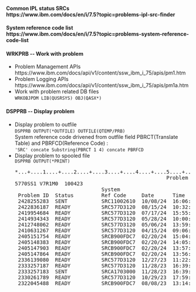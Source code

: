 <h4>Common IPL status SRCs<br />https://www.ibm.com/docs/en/i/7.5?topic=problems-ipl-src-finder</h4>
<h4>System reference code list <br />https://www.ibm.com/docs/en/i/7.5?topic=problems-system-reference-code-list</h4>
<h4>WRKPRB -- Work with problem</h4>
<ul>
  <li>Problem Management APIs<br />https://www.ibm.com/docs/api/v1/content/ssw_ibm_i_75/apis/pm1.htm</li>
  <li>Problem Logging APIs<br />https://www.ibm.com/docs/api/v1/content/ssw_ibm_i_75/apis/pm1a.htm</li>
  <li>Work with problem related DB files <br /><code>WRKOBJPDM LIB(QUSRSYS) OBJ(QASX*)</code></li>
</ul>
<h4>DSPPRB -- Display problem</h4>
<ul>
  <li>Display problem to outfile<br /><code>DSPPRB OUTPUT(*OUTFILE) OUTFILE(QTEMP/PRB)</code><br />System reference code drivened from outfile field PBRCT(Translate Table) and PBRFCD(Reference Code) :<br /><code>'SRC' concate Substring(PBRCT 1 4) concate PBRFCD</code></li>
   <li>Display problem to spooled file<br /><code>DSPPRB OUTPUT(*PRINT)</code>
  <pre>
*...+....1....+....2....+....3....+....4....+....5....+....6....+....7....+....8....+....9....+....0....+....1....+....2....+..
                                                 Problem Log Report                                                     Page   
5770SS1 V7R1M0  100423                                                                     SYSTEMA   12/26/24  16:29:29 UTC+09:
                            System                           Resource    Service  Problem                                      
 Problem ID  Status         Ref Code     Date      Time      Name        Number   Description                                  
 2428255283  SENT           SRC11002610  10/08/24  16:06:08                       *Attention*  Contact your hardware service pr
 2422836187  READY          SRC577D3120  08/15/24  10:32:25  DC01                 *Attention*  Hardware service may be required
 2419954684  READY          SRC577D3120  07/17/24  15:55:40  DC01                 *Attention*  Hardware service may be required
 2414934343  READY          SRC577D3120  05/28/24  10:00:10  DC01                 *Attention*  Hardware service may be required
 2412748062  READY          SRC577D3120  05/06/24  13:59:57  DC01                 *Attention*  Hardware service may be required
 2410631267  READY          SRC577D3120  04/15/24  09:06:24  DC01                 *Attention*  Hardware service may be required
 2405151754  READY          SRCB900FDC7  02/20/24  15:04:28                       Software problem data for QYCUCTMGR has been 
 2405148383  READY          SRCB900FDC7  02/20/24  14:05:32                       Software problem data for QYCUCTMGR has been 
 2405147903  READY          SRCB900FDC7  02/20/24  13:57:09                       Software problem data for QYCUCTMGR has been 
 2405147864  READY          SRCB900FDC7  02/20/24  13:56:28                       Software problem data for QYCULCAMGR has been
 2336139080  READY          SRC577D3120  12/27/23  11:22:58  DC01                 *Attention*  Hardware service may be required
 2333257187  READY          SRC577D3120  11/28/23  16:39:24  DC01                 *Attention*  Hardware service may be required
 2333257183  SENT           SRCA1703000  11/28/23  16:39:20                       *Attention*  Contact your hardware service pr
 2330261789  READY          SRC577D3120  10/29/23  17:59:51  DC01                 *Attention*  Hardware service may be required
 2322045488  READY          SRCB900FDC7  08/08/23  13:14:58                       Software problem data for QYCULCAMGR has been
   </pre>
   </li>
</ul>
